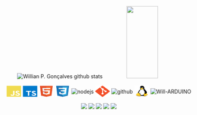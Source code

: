 <div align="center">
  <img width="49%" height="195px" src="https://github-readme-stats.vercel.app/api?username=williandpg&show_icons=true&count_private=true&hide_border=true&title_color=00bfbf&icon_color=00bfbf&text_color=c9d1d9&bg_color=0d1117" alt="Willian P. Gonçalves github stats" /> 
  <img width="41%" height="195px" src="https://github-readme-stats.vercel.app/api/top-langs/?username=williandpg&layout=compact&hide_border=true&title_color=00bfbf&text_color=00bfbf&bg_color=0d1117" />
</div>


<div align="center" valign="top"><br>
  <img align="center" alt="Js" height="30" width="40" src="https://raw.githubusercontent.com/devicons/devicon/master/icons/javascript/javascript-plain.svg">
  <img align="center" alt="Js" height="30" width="40" src="https://raw.githubusercontent.com/devicons/devicon/master/icons/typescript/typescript-plain.svg">
  <img align="center" alt="HTML" height="30" width="40" src="https://raw.githubusercontent.com/devicons/devicon/master/icons/html5/html5-original.svg">
  <img align="center" alt="CSS" height="30" width="40" src="https://raw.githubusercontent.com/devicons/devicon/master/icons/css3/css3-original.svg">
  <img align="center" alt="nodejs" height="30" width="40" src="https://cdn.worldvectorlogo.com/logos/nodejs-icon.svg">
  <img align="center" alt="git" height="30" width="40" src="https://raw.githubusercontent.com/devicons/devicon/master/icons/git/git-original.svg">
  <img align="center" alt="github" height="35" width="35" src="https://cdn.jsdelivr.net/gh/devicons/devicon/icons/github/github-original.svg">
  <img align="center" alt="linux" height="30" width="40" src="https://raw.githubusercontent.com/devicons/devicon/master/icons/linux/linux-original.svg">
  <img align="center" alt="Will-ARDUINO" height="30" width="40" src="https://cdn.jsdelivr.net/gh/devicons/devicon/icons/arduino/arduino-original.svg" />
</div><br>


   <div align="center"> 
    <a href="https://www.linkedin.com/in/willian-goncalvess" target="_blank"><img src="https://img.shields.io/badge/-LinkedIn-%230077B5?style=for-the-badge&logo=linkedin&logoColor=white" target="_blank"></a>   
    <a href="https://discord.com/.WillianGonçalves#6972" target="_blank"><img src="https://img.shields.io/badge/Discord-7289DA?style=for-the-badge&logo=discord&logoColor=white" target="_blank"></a> 	
    <a href="mailto:willian.p.g@outlook.com" target="_blank"><img src="https://img.shields.io/badge/Microsoft_Outlook-0078D4?style=for-the-badge&logo=microsoft-outlook&logoColor=white" target="_blank"></a>
    <a href = "mailto:williandpg@gmail.com"><img src="https://img.shields.io/badge/-Gmail-%23333?style=for-the-badge&logo=gmail&logoColor=white" target="_blank"></a>
  <a href="https://williandpg.github.io" target="_blank"><img src="https://img.shields.io/badge/GitHub-100000?style=for-the-badge&logo=github&logoColor=white" target="_blank"></a> 	
</div>
